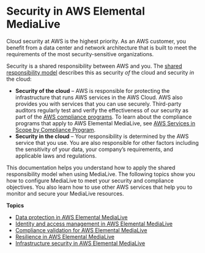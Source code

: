 # Security in AWS Elemental MediaLive<a name="security"></a>

Cloud security at AWS is the highest priority\. As an AWS customer, you benefit from a data center and network architecture that is built to meet the requirements of the most security\-sensitive organizations\.

Security is a shared responsibility between AWS and you\. The [shared responsibility model](https://aws.amazon.com/compliance/shared-responsibility-model/) describes this as security *of* the cloud and security *in* the cloud:
+ **Security of the cloud** – AWS is responsible for protecting the infrastructure that runs AWS services in the AWS Cloud\. AWS also provides you with services that you can use securely\. Third\-party auditors regularly test and verify the effectiveness of our security as part of the [AWS compliance programs](https://aws.amazon.com/compliance/programs/)\. To learn about the compliance programs that apply to AWS Elemental MediaLive, see [AWS Services in Scope by Compliance Program](https://aws.amazon.com/compliance/services-in-scope/)\.
+ **Security in the cloud** – Your responsibility is determined by the AWS service that you use\. You are also responsible for other factors including the sensitivity of your data, your company’s requirements, and applicable laws and regulations\. 

This documentation helps you understand how to apply the shared responsibility model when using MediaLive\. The following topics show you how to configure MediaLive to meet your security and compliance objectives\. You also learn how to use other AWS services that help you to monitor and secure your MediaLive resources\. 

**Topics**
+ [Data protection in AWS Elemental MediaLive](data-retention.md)
+ [Identity and access management in AWS Elemental MediaLive](security-iam.md)
+ [Compliance validation for AWS Elemental MediaLive](SERVICENAME-compliance.md)
+ [Resilience in AWS Elemental MediaLive](disaster-recovery-resiliency.md)
+ [Infrastructure security in AWS Elemental MediaLive](infrastructure-security.md)
